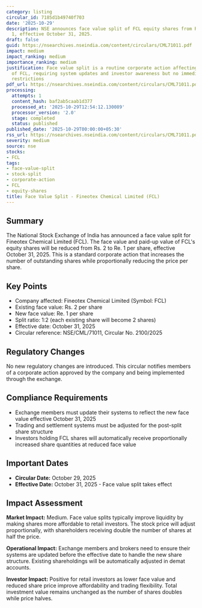 ```yaml
---
category: listing
circular_id: 7185d1b49740f703
date: '2025-10-29'
description: NSE announces face value split of FCL equity shares from Rs. 2 to Re.
  1, effective October 31, 2025.
draft: false
guid: https://nsearchives.nseindia.com/content/circulars/CML71011.pdf
impact: medium
impact_ranking: medium
importance_ranking: medium
justification: Face value split is a routine corporate action affecting equity shareholders
  of FCL, requiring system updates and investor awareness but no immediate trading
  restrictions
pdf_url: https://nsearchives.nseindia.com/content/circulars/CML71011.pdf
processing:
  attempts: 1
  content_hash: baf2ab5caab1d377
  processed_at: '2025-10-29T12:54:12.130089'
  processor_version: '2.0'
  stage: completed
  status: published
published_date: '2025-10-29T00:00:00+05:30'
rss_url: https://nsearchives.nseindia.com/content/circulars/CML71011.pdf
severity: medium
source: nse
stocks:
- FCL
tags:
- face-value-split
- stock-split
- corporate-action
- FCL
- equity-shares
title: Face Value Split - Fineotex Chemical Limited (FCL)
---
```


## Summary

The National Stock Exchange of India has announced a face value split for Fineotex Chemical Limited (FCL). The face value and paid-up value of FCL's equity shares will be reduced from Rs. 2 to Re. 1 per share, effective October 31, 2025. This is a standard corporate action that increases the number of outstanding shares while proportionally reducing the price per share.

## Key Points

- Company affected: Fineotex Chemical Limited (Symbol: FCL)
- Existing face value: Rs. 2 per share
- New face value: Re. 1 per share
- Split ratio: 1:2 (each existing share will become 2 shares)
- Effective date: October 31, 2025
- Circular reference: NSE/CML/71011, Circular No. 2100/2025

## Regulatory Changes

No new regulatory changes are introduced. This circular notifies members of a corporate action approved by the company and being implemented through the exchange.

## Compliance Requirements

- Exchange members must update their systems to reflect the new face value effective October 31, 2025
- Trading and settlement systems must be adjusted for the post-split share structure
- Investors holding FCL shares will automatically receive proportionally increased share quantities at reduced face value

## Important Dates

- **Circular Date:** October 29, 2025
- **Effective Date:** October 31, 2025 - Face value split takes effect

## Impact Assessment

**Market Impact:** Medium. Face value splits typically improve liquidity by making shares more affordable to retail investors. The stock price will adjust proportionally, with shareholders receiving double the number of shares at half the price.

**Operational Impact:** Exchange members and brokers need to ensure their systems are updated before the effective date to handle the new share structure. Existing shareholdings will be automatically adjusted in demat accounts.

**Investor Impact:** Positive for retail investors as lower face value and reduced share price improve affordability and trading flexibility. Total investment value remains unchanged as the number of shares doubles while price halves.
